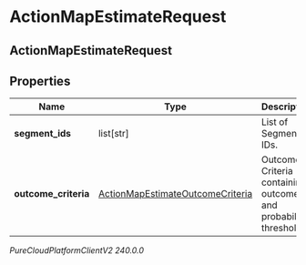 # ActionMapEstimateRequest

## ActionMapEstimateRequest

## Properties

|Name | Type | Description | Notes|
|------------ | ------------- | ------------- | -------------|
| **segment_ids** | list[str] | List of Segment IDs. | [optional] |
| **outcome_criteria** | [ActionMapEstimateOutcomeCriteria](ActionMapEstimateOutcomeCriteria) | Outcome Criteria containing outcomeId and probability thresholds. | [optional] |



_PureCloudPlatformClientV2 240.0.0_
